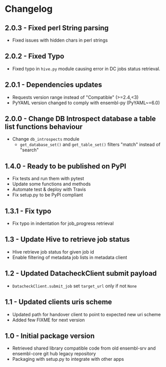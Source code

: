 Changelog
=========
2.0.3 - Fixed perl String parsing
---------------------------------

- Fixed issues with hidden chars in perl strings

2.0.2 - Fixed Typo
------------------

- Fixed typo in `hive.py` module causing error in DC jobs status retrieval.

2.0.1 - Dependencies updates
----------------------------

- Requests version range instead of "Compatible" (>=2.4,<3)
- PyYAML version changed to comply with ensembl-py (PyYAML~=6.0)

2.0.0 - Change DB Introspect database a table list functions behaviour
----------------------------------------------------------------------

- Change `db_introspects` module
  - `get_database_set()` and `get_table_set()` filters "match" instead of "search"

1.4.0 - Ready to be published on PyPI
-----------------------------------
- Fix tests and run them with pytest
- Update some functions and methods
- Automate test & deploy with Travis
- Fix setup.py to be PyPI compliant

1.3.1 - Fix typo
----------------
- Fix typo in indentation for job_progress retrieval

1.3 - Update Hive to retrieve job status
----------------------------------------
- Hive retrieve job status for given job id
- Enable filtering of metadata job lists in metadata client

1.2 - Updated DatacheckClient submit payload
--------------------------------------------
- `DatacheckClient.submit_job` set `target_url` only if not `None`

1.1 - Updated clients uris scheme
---------------------------------
- Updated path for handover client to point to expected new uri scheme
- Added few FIXME for next version

1.0 - Initial package version
-----------------------------
- Retrieved shared library compatible code from old ensembl-srv and ensembl-core git hub legacy repository
- Packaging with setup.py to integrate with other apps

